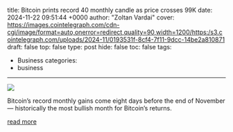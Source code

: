 title: Bitcoin prints record 40 monthly candle as price crosses 99K
date: 2024-11-22 09:51:44 +0000
author: "Zoltan Vardai"
cover: https://images.cointelegraph.com/cdn-cgi/image/format=auto,onerror=redirect,quality=90,width=1200/https:/s3.cointelegraph.com/uploads/2024-11/0193531f-8cf4-7f11-9dcc-14be2a810871
draft: false
top: false
type: post
hide: false
toc: false
tags:
  - Business
categories:
  - business
---

![](https://images.cointelegraph.com/cdn-cgi/image/format=auto,onerror=redirect,quality=90,width=1200/https:/s3.cointelegraph.com/uploads/2024-11/0193531f-8cf4-7f11-9dcc-14be2a810871)

Bitcoin’s record monthly gains come eight days before the end of November — historically the most bullish month for Bitcoin’s returns.

[read more](https://cointelegraph.com/news/bitcoin-record-40-monthly-candle-crosses-99-k)
